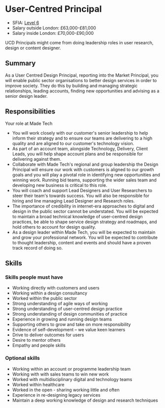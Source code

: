 # User-Centred Principal

- SFIA: [Level 6](sfia/ucd_principal)
- Salary outside London: £63,000-£81,000
- Salary inside London: £70,000-£90,000 

UCD Principals might come from doing leadership roles in user research, design or content designer. 

## Summary

As a User Centred Design Principal, reporting into the Market Principal, you will enable public sector organisations to better design services in order to improve society. They do this by building and managing strategic relationships, leading accounts, finding new opportunities and advising as a senior design leader.

## Responsibilities 

Your role at Made Tech
- You will work closely with our customer's senior leadership to help inform their strategy and to ensure our teams are delivering to a high quality and are aligned to our customer's technology vision.
- As part of an account team, alongside Technology, Delivery, Client Leads, you will help shape account plans and be responsible for delivering against them.
- Collaborate with Made Tech's regional and group leadership the Design Principal will ensure our work with customers is aligned to our growth goals and you will play a pivotal role in identifying new opportunities and winning work. Running bid teams, supporting the wider sales team and developing new business is critical to this role.
- You will coach and support Lead Designers and User Researchers to steer their team's towards success. You will also be responsible for hiring and line managing Lead Designer and Research roles.
- The importance of credibility in internet-era approaches to digital and design in the public sector cannot be understated. You will be expected to maintain a broad technical knowledge of user-centred design practices, be able to shape service design strategy and roadmaps, and hold others to account for design quality.
- As a design leader within Made Tech, you will be expected to maintain and grow your professional network. You will be expected to contribute to thought leadership, content and events and should have a proven track record of doing so.

## Skills

### Skills people must have

- Working directly with customers and users
- Working within a design consultancy
- Worked within the public sector
- Strong understanding of agile ways of working
- Strong understanding of user-centred design practice
- Strong understanding of design communities of practice
- Experience in growing and running design teams
- Supporting others to grow and take on more responsibility
- Evidence of self-development – we value keen learners
- Drive to deliver outcomes for users
- Desire to mentor others
- Empathy and people skills

### Optional skills

- Working within an account or programme leadership team
- Working with with sales teams to win new work
- Worked with multidisciplinary digital and technology teams
- Worked within healthcare
- Worked in the open - sharing working little and often
- Experience in re-designing legacy services
- Maintain a deep working knowledge of design and research techniques


